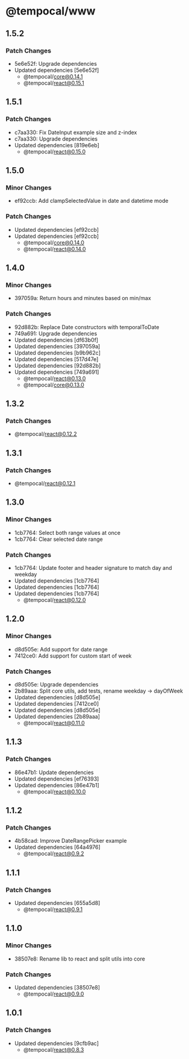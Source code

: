 # @tempocal/www

## 1.5.2

### Patch Changes

- 5e6e52f: Upgrade dependencies
- Updated dependencies [5e6e52f]
  - @tempocal/core@0.14.1
  - @tempocal/react@0.15.1

## 1.5.1

### Patch Changes

- c7aa330: Fix DateInput example size and z-index
- c7aa330: Upgrade dependencies
- Updated dependencies [819e6eb]
  - @tempocal/react@0.15.0

## 1.5.0

### Minor Changes

- ef92ccb: Add clampSelectedValue in date and datetime mode

### Patch Changes

- Updated dependencies [ef92ccb]
- Updated dependencies [ef92ccb]
  - @tempocal/core@0.14.0
  - @tempocal/react@0.14.0

## 1.4.0

### Minor Changes

- 397059a: Return hours and minutes based on min/max

### Patch Changes

- 92d882b: Replace Date constructors with temporalToDate
- 749a691: Upgrade dependencies
- Updated dependencies [df63b0f]
- Updated dependencies [397059a]
- Updated dependencies [b9b962c]
- Updated dependencies [517d47e]
- Updated dependencies [92d882b]
- Updated dependencies [749a691]
  - @tempocal/react@0.13.0
  - @tempocal/core@0.13.0

## 1.3.2

### Patch Changes

- @tempocal/react@0.12.2

## 1.3.1

### Patch Changes

- @tempocal/react@0.12.1

## 1.3.0

### Minor Changes

- 1cb7764: Select both range values at once
- 1cb7764: Clear selected date range

### Patch Changes

- 1cb7764: Update footer and header signature to match day and weekday
- Updated dependencies [1cb7764]
- Updated dependencies [1cb7764]
- Updated dependencies [1cb7764]
  - @tempocal/react@0.12.0

## 1.2.0

### Minor Changes

- d8d505e: Add support for date range
- 7412ce0: Add support for custom start of week

### Patch Changes

- d8d505e: Upgrade dependencies
- 2b89aaa: Split core utils, add tests, rename weekday -> dayOfWeek
- Updated dependencies [d8d505e]
- Updated dependencies [7412ce0]
- Updated dependencies [d8d505e]
- Updated dependencies [2b89aaa]
  - @tempocal/react@0.11.0

## 1.1.3

### Patch Changes

- 86e47b1: Update dependencies
- Updated dependencies [ef76393]
- Updated dependencies [86e47b1]
  - @tempocal/react@0.10.0

## 1.1.2

### Patch Changes

- 4b58cad: Improve DateRangePicker example
- Updated dependencies [64a4976]
  - @tempocal/react@0.9.2

## 1.1.1

### Patch Changes

- Updated dependencies [655a5d8]
  - @tempocal/react@0.9.1

## 1.1.0

### Minor Changes

- 38507e8: Rename lib to react and split utils into core

### Patch Changes

- Updated dependencies [38507e8]
  - @tempocal/react@0.9.0

## 1.0.1

### Patch Changes

- Updated dependencies [9cfb9ac]
  - @tempocal/react@0.8.3
